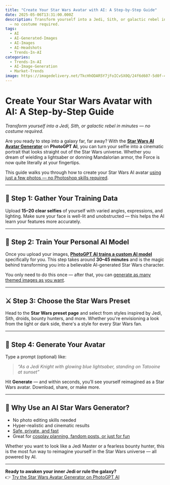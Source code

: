 ```yaml
---
title: "Create Your Star Wars Avatar with AI: A Step-by-Step Guide"
date: 2025-05-06T13:31:00.000Z
description: Transform yourself into a Jedi, Sith, or galactic rebel in minutes
  — no costume required.
tags:
  - AI
  - AI-Generated-Images
  - AI-Images
  - AI-Headshots
  - Trends-In-AI
categories:
  - Trends-In-AI
  - AI-Image-Generation
  - Market-Trends
image: https://imagedelivery.net/TkcHhODAR5Y7jFoICvSX0Q/24f6d607-5d0f-44d3-35b3-4e689010d100/q=100
---
```

# Create Your Star Wars Avatar with AI: A Step-by-Step Guide

*Transform yourself into a Jedi, Sith, or galactic rebel in minutes — no costume required.*

Are you ready to step into a galaxy far, far away? With the **[Star Wars AI Avatar Generator](https://www.photogptai.com/presets/star_wars)** on **PhotoGPT AI**, you can turn your selfie into a cinematic portrait that looks straight out of the Star Wars universe. Whether you dream of wielding a lightsaber or donning Mandalorian armor, the Force is now quite literally at your fingertips.

This guide walks you through how to create your Star Wars AI avatar [using just a few photos — no Photoshop skills required](https://www.photogptai.com/).

- - -

## 🌟 Step 1: Gather Your Training Data

Upload **15–20 clear selfies** of yourself with varied angles, expressions, and lighting. Make sure your face is well-lit and unobstructed — this helps the AI learn your features more accurately.

- - -

## 🧠 Step 2: Train Your Personal AI Model

Once you upload your images, **[PhotoGPT AI trains a custom AI model](https://www.photogptai.com/guides/introduction-to-photogpt)** specifically for you. This step takes around **30–45 minutes** and is the magic behind transforming you into a believable AI-generated Star Wars character.

You only need to do this once — after that, you can [generate as many themed images as you want](https://www.photogptai.com/).

- - -

## ⚔️ Step 3: Choose the Star Wars Preset

Head to the **Star Wars preset page** and select from styles inspired by Jedi, Sith, droids, bounty hunters, and more. Whether you're envisioning a look from the light or dark side, there's a style for every Star Wars fan.

- - -

## 📸 Step 4: Generate Your Avatar

Type a prompt (optional) like:

> *“As a Jedi Knight with glowing blue lightsaber, standing on Tatooine at sunset”*

Hit **Generate** — and within seconds, you’ll see yourself reimagined as a Star Wars avatar. Download, share, or make more.

- - -

## 🚀 Why Use an AI Star Wars Generator?

* No photo editing skills needed  
* Hyper-realistic and cinematic results  
* [Safe, private, and fast](https://www.photogptai.com/legal/privacy-policy)  
* Great for [cosplay planning, fandom posts, or just for fun](https://www.photogptai.com/presets/wizard)

Whether you want to look like a Jedi Master or a fearless bounty hunter, this is the most fun way to reimagine yourself in the Star Wars universe — all powered by AI.

- - -

**Ready to awaken your inner Jedi or rule the galaxy?**\
👉 [Try the Star Wars Avatar Generator on PhotoGPT AI](https://www.photogptai.com/presets/star_wars)
